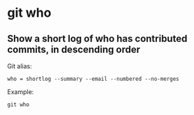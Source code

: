 # git who

## Show a short log of who has contributed commits, in descending order

Git alias:

```git
who = shortlog --summary --email --numbered --no-merges
```

Example:

```shell
git who
```
